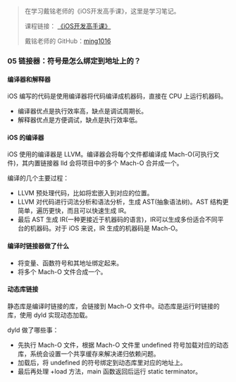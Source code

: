 > 在学习戴铭老师的《iOS开发高手课》，这里是学习笔记。
> 
> 课程链接： [《iOS开发高手课》](https://time.geekbang.org/column/intro/161?code=PbktFs%2Fw7EHB9TJpCcw1bc9KoCR%2FYLnpUmqrB0uOruk%3D)
> 
> 戴铭老师的 GitHub：[ming1016](https://github.com/ming1016)

### 05 链接器：符号是怎么绑定到地址上的？

#### 编译器和解释器

iOS 编写的代码是使用编译器将代码编译成机器码，直接在 CPU 上运行机器码。

- 编译器优点是执行效率高，缺点是调试周期长。
- 解释器优点是方便调试，缺点是执行效率低。

#### iOS 的编译器

iOS 使用的编译器是 LLVM。编译器会将每个文件都编译成 Mach-O(可执行文件)，其内置链接器 lld 会将项目中的多个 Mach-O 合并成一个。

编译的几个主要过程：

- LLVM 预处理代码，比如将宏嵌入到对应的位置。
- LLVM 对代码进行词法分析和语法分析，生成 AST(抽象语法树)。AST 结构更简单，遍历更快，而且可以快速生成 IR。
- 最后 AST 生成 IR(一种更接近于机器码的语言)，IR可以生成多份适合不同平台的机器码。对于 iOS 来说，IR 生成的机器码是 Mach-O。

#### 编译时链接器做了什么

- 将变量、函数符号和其地址绑定起来。
- 将多个 Mach-O 文件合成一个。

#### 动态库链接

静态库是编译时链接的库，会链接到 Mach-O 文件中。动态库是运行时链接的库，使用 dyld 实现动态加载。

dyld 做了哪些事：

- 先执行 Mach-O 文件，根据 Mach-O 文件里 undefined 符号加载对应的动态库，系统会设置一个共享缓存来解决递归依赖问题。
- 加载后，将 undefined 的符号绑定到动态库里对应的地址上。
- 最后再处理 +load 方法，main 函数返回后运行 static terminator。